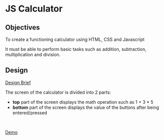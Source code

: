 # JS Calculator

## Objectives
<p>To create a functioning calculator using HTML, CSS and Javascript </p>
<p>It must be able to perform basic tasks such as addition, subtraction, multiplication and division. </p>

## Design
[Design Brief](https://xd.adobe.com/spec/9dc81ec7-dd2e-46f6-5f76-5a64df413c97-ebf9/screen/3c3e8e4f-df7d-480d-8236-e60803d4645f)
<p>The screen of the calculator is divided into 2 parts:</p>
<ul>
  <li><strong>top</strong> part of the screen displays the math operation such as 1 + 3 * 5</li>
  <li><strong>bottom</strong> part of the screen displays the value of the buttons after being entered/pressed</li>
</ul>
<Br>

[Demo](https://subarashii-huch09.github.io/JS-Calculator)

<Br>
